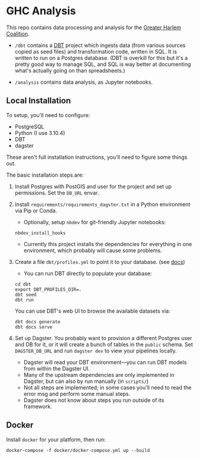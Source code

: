 

# GHC Analysis

This repo contains data processing and analysis for the [Greater Harlem Coalition](https://greaterharlem.nyc/).

* `/dbt` contains a [DBT](https://www.getdbt.com/) project which ingests data (from various sources copied as seed files) and transformation code, written in SQL. It is written to run on a Postgres database. (DBT is overkill for this but it's a pretty good way to manage SQL, and SQL is way better
at documenting what's actually going on than spreadsheets.)

* `/analysis` contains data analysis, as Jupyter notebooks.

## Local Installation

To setup, you'll need to configure:
* PostgreSQL
* Python (I use 3.10.4)
* DBT
* dagster

These aren't full installation instructions, you'll need to figure some things out.

The basic installation steps are:

1. Install Postgres with PostGIS and user for the project and set up permissions. Set the `DB_URL` envar. 

2. Install `requirements/requirements_dagster.txt` in a Python environment via Pip or Conda. 
    * Optionally, setup `nbdev` for git-friendly Jupyter notebooks:
    ```
    nbdev_install_hooks
    ```
    * Currently this project installs the dependencies for everything in one environment, which probably will cause some problems.

3. Create a file `dbt/profiles.yml` to point it to your database. (see [docs](https://docs.getdbt.com/docs/get-started/connection-profiles))

    * You can run DBT directly to populate your database:
    ```
    cd dbt
    export DBT_PROFILES_DIR=.
    dbt seed
    dbt run
    ```

    You can use DBT's web UI to browse the available datasets via:
    ```
    dbt docs generate
    dbt docs serve
    ```

4. Set up Dagster. You probably want to provision a different Postgres user and DB for it, or it will create a bunch of tables in the `public` schema. Set `DAGSTER_DB_URL` and run `dagster dev` to view your pipelines locally.
    * Dagster will read your DBT environment—you can run DBT models from within the Dagster UI.
    * Many of the upstream dependencies are only implemented in Dagster, but can also by run manually (in `scripts/`)
    * Not all steps are implemented; in some cases you'll need to read the error msg and perform some manual steps.
    * Dagster does not know about steps you run outside of its framework.

## Docker

Install `docker` for your platform, then run:
```
docker-compose -f docker/docker-compose.yml up --build
```

